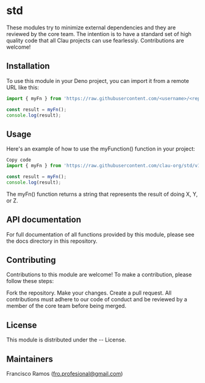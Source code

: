 # std
These modules try to minimize external dependencies and they are reviewed by the core team. The intention is to have a standard set of high quality code that all Clau projects can use fearlessly.  Contributions are welcome!


## Installation

To use this module in your Deno project, you can import it from a remote URL like this:

```typescript
import { myFn } from 'https://raw.githubusercontent.com/<username>/<repo>/v1.0.0/mod.ts';

const result = myFn();
console.log(result);
```


## Usage
Here's an example of how to use the myFunction() function in your project:

```typescript
Copy code
import { myFn } from 'https://raw.githubusercontent.com/clau-org/std/v1.0.0/mod.ts';

const result = myFn();
console.log(result);
```

The myFn() function returns a string that represents the result of doing X, Y, or Z.


## API documentation
For full documentation of all functions provided by this module, please see the docs directory in this repository.


## Contributing
Contributions to this module are welcome! To make a contribution, please follow these steps:

Fork the repository.
Make your changes.
Create a pull request.
All contributions must adhere to our code of conduct and be reviewed by a member of the core team before being merged.


## License
This module is distributed under the -- License.


## Maintainers
Francisco Ramos (fro.profesional@gmail.com)

